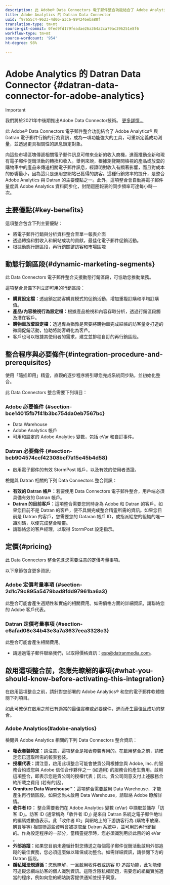 ```yaml
---
description: 此 Adobe® Data Connectors 電子郵件整合功能結合了 Adobe Analytics® 與 Datran 電子郵件行銷的行為資訊，成為一項功能強大的工具，可重新定義成功測量，並透過更具相關性的訊息鎖定對象。
title: Adobe Analytics 的 Datran Data Connector
uuid: f97655c4-9623-4d06-a3c6-894246eba80f
translation-type: tm+mt
source-git-commit: 0fed9fd179feadae26a364a2ca79ac396251e8f6
workflow-type: tm+mt
source-wordcount: '954'
ht-degree: 98%

---
```



# Adobe Analytics 的 Datran Data Connector {#datran-data-connector-for-adobe-analytics}

>[!IMPORTANT]
>
>我們將於2021年中後期推出Adobe Data Connector技術。 [更多詳情...](/help/import/data-connectors/data-connectors-eol.md)

此 Adobe® Data Connectors 電子郵件整合功能結合了 Adobe Analytics® 與 Datran 電子郵件行銷的行為資訊，成為一項功能強大的工具，可重新定義成功測量，並透過更具相關性的訊息鎖定對象。

向這些市場區塊傳遞相關電子郵件訊息可帶來全新的收入商機，進而推動全新和現有電子郵件促銷活動的轉換和收入。舉例來說，根據瀏覽期間檢視的產品或放棄的購物車中的產品來傳送相關電子郵件訊息，經證明對收入有顯著影響，而且對成本的影響最小，因為這只是運用您網站已獲得的訪客。這種行銷效率的提升，是整合 Adobe Analytics 與 Datran 的主要優點之一。此外，這項整合會自動將電子郵件量度與 Adobe Analytics 資料同步化，封閉迴圈報表的同步頻率可達每小時一次。

## 主要優點{#key-benefits}

這項整合包含下列主要優點：

* 將電子郵件行銷與分析資料整合至單一報表介面
* 透過轉換和對收入和網站成功的貢獻，最佳化電子郵件促銷活動。
* 根據動態行銷區段，再行銷關鍵訪客和市場區塊

## 動態行銷區段{#dynamic-marketing-segments}

此 Data Connectors 電子郵件整合支援動態行銷區段，可協助您推動業務。

這項整合具備下列立即可用的行銷區段：

* **購買設定檔：**&#x200B;透過鎖定訪客購買模式的促銷活動，增加重複訂購和平均訂購值。
* **產品/內容檢視行為設定檔：**&#x200B;根據產品檢視和內容存取分析，透過行銷區段觸及潛在客戶。
* **購物車放棄設定檔：**&#x200B;透過專為猶豫是否要將購物車完成結帳的訪客量身打造的微調促銷活動，協助將訪客轉化為客戶。
* 客戶也可以根據其使用者的需求，建立並排程自訂的再行銷區段。

## 整合程序與必要條件{#integration-procedure-and-prerequisites}

使用「隨插即用」精靈，直觀的逐步程序將引導您完成系統同步點，並初始化整合。

此 Data Connectors 整合需要下列項目：

### Adobe 必要條件 {#section-bce14015fb7f41b3bc754da0eb7567bc}

* Data Warehouse
* Adobe Analytics 帳戶
* 可用和設定的 Adobe Analytics 變數，包括 eVar 和自訂事件。

### Datran 必要條件 {#section-bcb904574ccf42308bcf7a15e45b4d58}

* 啟用電子郵件的有效 StormPost 帳戶，以及有效的使用者憑證。

檢閱與 Datran 相關的下列 Data Connectors 整合資訊：

* **有效的 Datran 帳戶：**&#x200B;若要使用 Data Connectors 電子郵件整合，用戶端必須具備有效的 Datran 帳戶。
* **Datran 的目前客戶：**&#x200B;這項整合需要您同時身為 Adobe 和 Datran 的客戶。如果您目前不是 Datran 的客戶，便不具備完成整合精靈所需的資訊。如果您目前是 Datran 的客戶，您需要您的 Dataran 帳戶 ID，或指派給您的組織的唯一識別碼，以便完成整合精靈。
* 請聯絡您的客戶經理，以取得 StormPost 設定指示。

## 定價{#pricing}

此 Data Connectors 整合包含您需要注意的定價考量事項。

以下章節包含更多資訊: 

### Adobe 定價考量事項 {#section-2d1c79c895a5479bad8fdd97961ba6a3}

此整合可能會產生週期性和實施的相關費用。如需價格方面的詳細資訊，請聯絡您的 Adobe 客戶代表。

### Datran 定價考量事項 {#section-c6afad08c34b43e3a7a3637eea3328c3}

此整合可能會產生相關費用。

* 請透過電子郵件聯絡我們，以取得價格資訊：esp@datranmedia.com。

## 啟用這項整合前，您應先瞭解的事項{#what-you-should-know-before-activating-this-integration}

在啟用這項整合之前，請針對您部署的 Adobe Analytics® 和您的電子郵件軟體檢閱下列項目。

如此可確保在啟用之前已有適當的最佳實務或必要條件，進而產生最佳且成功的整合。

### Adobe Analytics{#adobe-analytics}

檢閱與 Adobe Analytics 相關的下列 Data Connectors 整合資訊：

* **報表套裝特定：**&#x200B;請注意，這項整合是報表套裝專用的。在啟用整合之前，請確定您已選取所需的報表套裝。
* **授權代表：**&#x200B;請注意，啟用此項整合可能會使貴公司根據您與 Adobe, Inc. 的服務合約或您與 Adobe 信任合作夥伴之一 (如適用) 的服務合約產生費用。啟用這項整合，即表示您是貴公司的授權代表；因此，貴公司同意支付上述服務合約所載之費用 (若有的話)。
* **Omniture Data Warehouse™**：這項整合需要啟用 Data Warehouse，才能產生再行銷區段。如果您尚未啟用 Data Warehouse，請聯絡 Adobe 瞭解詳情。
* **收件者 ID：** 整合需要我們在 Adobe Analytics 變數 (eVar) 中擷取並儲存「訪客 ID」。訪客 ID (通常稱為「收件者 ID」) 是來自 Datran 系統之電子郵件地址的編碼或數值表示。此「收件者 ID」與網站上的下游訪客行為 (購物車放棄、購買等等) 相關聯這些資料會被提取至 Datran 系統中，並可用於再行銷目的。作為設定程序的一部分，當精靈提示時，您必須識別用於此目的的 eVar 。
* **外部追蹤：**&#x200B;如果您目前未遵循針對您傳送之每個電子郵件促銷活動啟用外部追蹤的最佳實務，您必須這麼做以確保成功整合。如需詳細資訊，請參閱下方的 Datran 區段。
* **隱私權法規遵循：**&#x200B;您應瞭解，一旦啟用收件者或訪客 ID 追蹤功能，此功能便可追蹤您網站訪客的個人識別資訊。這隱含隱私權問題，需要您的組織實施適當的程序，例如向您的網站訪客提供通知並授予同意。
